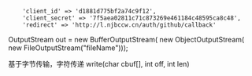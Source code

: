         'client_id' => 'd1881d775bf2a74c9f12',
        'client_secret' => '7f5aea02811c71c873269e461184c48595ca8c48',
        'redirect' => 'http://l.njbccw.cn/auth/github/callback'


OutputStream out = 
new BufferOutputStream(
new ObjectOutputStream(
new FileOutputStream("fileName")));

基于字节传输，字符传递
write(char cbuf[], int off, int len)        